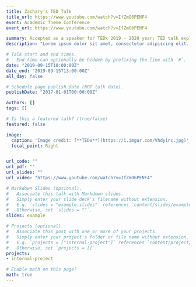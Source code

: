 ```yaml
---
title: Zachary's TED Talk
title_url: https://www.youtube.com/watch?v=IfZmO6PENF4
event: Academic Theme Conference
event_url: https://www.youtube.com/watch?v=IfZmO6PENF4

summary: Accepted as a speaker for TEDx 2019 - 2020 year; TED talk explores my idea of an improved, more relevant school schedule benefiting students/teachers.
description: "Lorem ipsum dolor sit amet, consectetur adipiscing elit. Duis posuere tellusac convallis placerat. Proin tincidunt magna sed ex sollicitudin condimentum. Sed ac faucibus dolor, scelerisque sollicitudin nisi. Cras purus urna, suscipit quis sapien eu, pulvinar tempor diam."

# Talk start and end times.
#   End time can optionally be hidden by prefixing the line with `#`.
date: "2019-09-15T10:00:00Z"
date_end: "2019-09-15T13:00:00Z"
all_day: false

# Schedule page publish date (NOT talk date).
publishDate: "2017-01-01T00:00:00Z"

authors: []
tags: []

# Is this a featured talk? (true/false)
featured: false

image:
  caption: 'Image credit: [**TEDx**](https://i.imgur.com/Vhdyinc.jpg)'
  focal_point: Right


url_code: ""
url_pdf: ""
url_slides: ""
url_video: "https://www.youtube.com/watch?v=IfZmO6PENF4"

# Markdown Slides (optional).
#   Associate this talk with Markdown slides.
#   Simply enter your slide deck's filename without extension.
#   E.g. `slides = "example-slides"` references `content/slides/example-slides.md`.
#   Otherwise, set `slides = ""`.
slides: example

# Projects (optional).
#   Associate this post with one or more of your projects.
#   Simply enter your project's folder or file name without extension.
#   E.g. `projects = ["internal-project"]` references `content/project/deep-learning/index.md`.
#   Otherwise, set `projects = []`.
projects:
- internal-project

# Enable math on this page?
math: true
---
```

